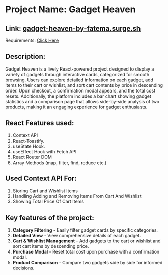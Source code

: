 <h1>Project Name: Gadget Heaven</h1>
<h2>Link: <a href="gadget-heaven-by-fatema.surge.sh"> gadget-heaven-by-fatema.surge.sh</a></h2>
<p>Requirements: <a href="https://github.com/ProgrammingHero1/B10-A8-gadget-heaven/blob/main/Batch-10_Assignment-08.pdf">Click Here</a></p>

<h2>Description:</h2>

<p>Gadget Heaven is a lively React-powered project designed to display a variety of gadgets through interactive cards, categorized for smooth browsing. Users can explore detailed information on each gadget, add items to their cart or wishlist, and sort cart contents by price in descending order. Upon checkout, a confirmation modal appears, and the total cost resets. Additionally, the platform includes a bar chart showing gadget statistics and a comparison page that allows side-by-side analysis of two products, making it an engaging experience for gadget enthusiasts.</p>

<h2>React Features used:</h2>
<ol>
    <li>Context API</li>
    <li>React-Toastify.</li>
    <li>useState Hook.</li>
    <li>useEffect Hook with Fetch API</li>
    <li>React Router DOM</li>
    <li>Array Methods (map, filter, find, reduce etc.)</li>
</ol>

<h2>Used Context API For:</h2>

<ol>
    <li>Storing Cart and Wishlist Items</li>
    <li>Handling Adding and Removing Items From Cart And Wishlist</li>
    <li>Showing Total Price Of Cart Items</li>
</ol>

<h2>Key features of the project:</h2>
<ol>
    <li><strong>Category Filtering</strong> - Easily filter gadget cards by specific categories.</li>
    <li><strong>Detailed View</strong> - View comprehensive details of each gadget.</li>
    <li><strong>Cart & Wishlist Management</strong> - Add gadgets to the cart or wishlist and sort cart items by descending price.</li>
    <li><strong>Purchase Modal</strong> - Reset total cost upon purchase with a confirmation modal.</li>
    <li><strong>Product Comparison</strong> - Compare two gadgets side by side for informed decisions.</li>
</ol>
